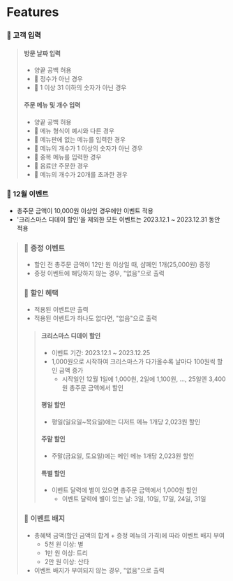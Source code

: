 Features
===

### 📍 고객 입력

<blockquote>

#### 방문 날짜 입력
- 양끝 공백 허용
- 🚫 정수가 아닌 경우
- 🚫 1 이상 31 이하의 숫자가 아닌 경우

#### 주문 메뉴 및 개수 입력
- 양끝 공백 허용
- 🚫 메뉴 형식이 예시와 다른 경우
- 🚫 메뉴판에 없는 메뉴를 입력한 경우
- 🚫 메뉴의 개수가 1 이상의 숫자가 아닌 경우
- 🚫 중복 메뉴를 입력한 경우
- 🚫 음료만 주문한 경우
- 🚫 메뉴의 개수가 20개를 초과한 경우

</blockquote>

### 📍 12월 이벤트

- 총주문 금액이 10,000원 이상인 경우에만 이벤트 적용
- '크리스마스 디데이 할인'을 제외한 모든 이벤트는 2023.12.1 ~ 2023.12.31 동안 적용

<blockquote>

### 🎈 증정 이벤트
- 할인 전 총주문 금액이 12만 원 이상일 때, 샴페인 1개(25,000원) 증정
- 증정 이벤트에 해당하지 않는 경우, "없음"으로 출력

### 🎈 할인 혜택
- 적용된 이벤트만 출력
- 적용된 이벤트가 하나도 없다면, "없음"으로 출력

<blockquote>

#### 크리스마스 디데이 할인
- 이벤트 기간: 2023.12.1 ~ 2023.12.25
- 1,000원으로 시작하여 크리스마스가 다가올수록 날마다 100원씩 할인 금액 증가
  - 시작일인 12월 1일에 1,000원, 2일에 1,100원, ..., 25일엔 3,400원 총주문 금액에서 할인

#### 평일 할인
- 평일(일요일~목요일)에는 디저트 메뉴 1개당 2,023원 할인

#### 주말 할인
- 주말(금요일, 토요일)에는 메인 메뉴 1개당 2,023원 할인

#### 특별 할인
- 이벤트 달력에 별이 있으면 총주문 금액에서 1,000원 할인
  - 이벤트 달력에 별이 있는 날: 3일, 10일, 17일, 24일, 31일

</blockquote>

### 🎈 이벤트 배지
- 총혜택 금액(할인 금액의 합계 + 증정 메뉴의 가격)에 따라 이벤트 배지 부여
  - 5천 원 이상: 별
  - 1만 원 이상: 트리
  - 2만 원 이상: 산타
- 이벤트 배지가 부여되지 않는 경우, "없음"으로 출력

</blockquote>